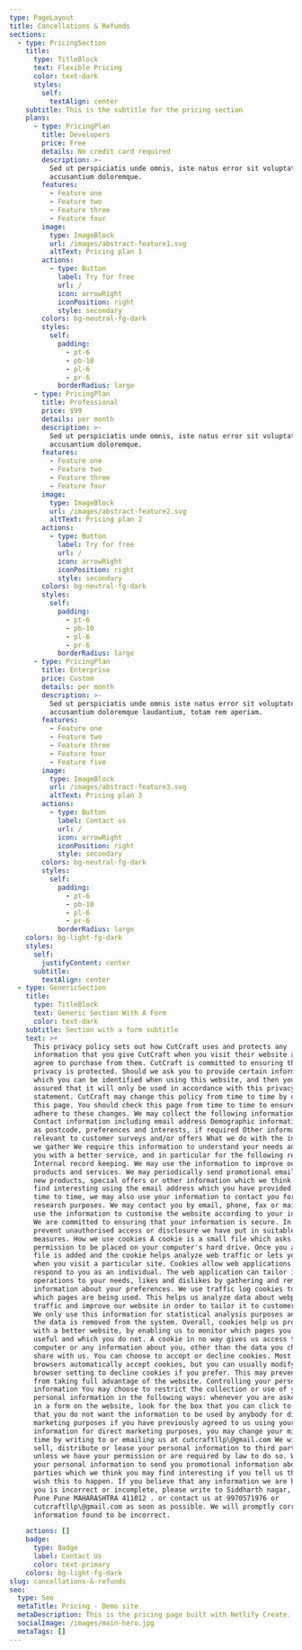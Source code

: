 ```yaml
---
type: PageLayout
title: Cancellations & Refunds
sections:
  - type: PricingSection
    title:
      type: TitleBlock
      text: Flexible Pricing
      color: text-dark
      styles:
        self:
          textAlign: center
    subtitle: This is the subtitle for the pricing section
    plans:
      - type: PricingPlan
        title: Developers
        price: Free
        details: No credit card required
        description: >-
          Sed ut perspiciatis unde omnis, iste natus error sit voluptatem
          accusantium doloremque.
        features:
          - Feature one
          - Feature two
          - Feature three
          - Feature four
        image:
          type: ImageBlock
          url: /images/abstract-feature1.svg
          altText: Pricing plan 1
        actions:
          - type: Button
            label: Try for free
            url: /
            icon: arrowRight
            iconPosition: right
            style: secondary
        colors: bg-neutral-fg-dark
        styles:
          self:
            padding:
              - pt-6
              - pb-10
              - pl-6
              - pr-6
            borderRadius: large
      - type: PricingPlan
        title: Professional
        price: $99
        details: per month
        description: >-
          Sed ut perspiciatis unde omnis, iste natus error sit voluptatem
          accusantium doloremque.
        features:
          - Feature one
          - Feature two
          - Feature three
          - Feature four
        image:
          type: ImageBlock
          url: /images/abstract-feature2.svg
          altText: Pricing plan 2
        actions:
          - type: Button
            label: Try for free
            url: /
            icon: arrowRight
            iconPosition: right
            style: secondary
        colors: bg-neutral-fg-dark
        styles:
          self:
            padding:
              - pt-6
              - pb-10
              - pl-6
              - pr-6
            borderRadius: large
      - type: PricingPlan
        title: Enterprise
        price: Custom
        details: per month
        description: >-
          Sed ut perspiciatis unde omnis iste natus error sit voluptatem
          accusantium doloremque laudantium, totam rem aperiam.
        features:
          - Feature one
          - Feature two
          - Feature three
          - Feature four
          - Feature five
        image:
          type: ImageBlock
          url: /images/abstract-feature3.svg
          altText: Pricing plan 3
        actions:
          - type: Button
            label: Contact us
            url: /
            icon: arrowRight
            iconPosition: right
            style: secondary
        colors: bg-neutral-fg-dark
        styles:
          self:
            padding:
              - pt-6
              - pb-10
              - pl-6
              - pr-6
            borderRadius: large
    colors: bg-light-fg-dark
    styles:
      self:
        justifyContent: center
      subtitle:
        textAlign: center
  - type: GenericSection
    title:
      type: TitleBlock
      text: Generic Section With A Form
      color: text-dark
    subtitle: Section with a form subtitle
    text: >+
      This privacy policy sets out how CutCraft uses and protects any
      information that you give CutCraft when you visit their website and/or
      agree to purchase from them. CutCraft is committed to ensuring that your
      privacy is protected. Should we ask you to provide certain information by
      which you can be identified when using this website, and then you can be
      assured that it will only be used in accordance with this privacy
      statement. CutCraft may change this policy from time to time by updating
      this page. You should check this page from time to time to ensure that you
      adhere to these changes. We may collect the following information: Name
      Contact information including email address Demographic information such
      as postcode, preferences and interests, if required Other information
      relevant to customer surveys and/or offers What we do with the information
      we gather We require this information to understand your needs and provide
      you with a better service, and in particular for the following reasons:
      Internal record keeping. We may use the information to improve our
      products and services. We may periodically send promotional emails about
      new products, special offers or other information which we think you may
      find interesting using the email address which you have provided. From
      time to time, we may also use your information to contact you for market
      research purposes. We may contact you by email, phone, fax or mail. We may
      use the information to customise the website according to your interests.
      We are committed to ensuring that your information is secure. In order to
      prevent unauthorised access or disclosure we have put in suitable
      measures. How we use cookies A cookie is a small file which asks
      permission to be placed on your computer's hard drive. Once you agree, the
      file is added and the cookie helps analyze web traffic or lets you know
      when you visit a particular site. Cookies allow web applications to
      respond to you as an individual. The web application can tailor its
      operations to your needs, likes and dislikes by gathering and remembering
      information about your preferences. We use traffic log cookies to identify
      which pages are being used. This helps us analyze data about webpage
      traffic and improve our website in order to tailor it to customer needs.
      We only use this information for statistical analysis purposes and then
      the data is removed from the system. Overall, cookies help us provide you
      with a better website, by enabling us to monitor which pages you find
      useful and which you do not. A cookie in no way gives us access to your
      computer or any information about you, other than the data you choose to
      share with us. You can choose to accept or decline cookies. Most web
      browsers automatically accept cookies, but you can usually modify your
      browser setting to decline cookies if you prefer. This may prevent you
      from taking full advantage of the website. Controlling your personal
      information You may choose to restrict the collection or use of your
      personal information in the following ways: whenever you are asked to fill
      in a form on the website, look for the box that you can click to indicate
      that you do not want the information to be used by anybody for direct
      marketing purposes if you have previously agreed to us using your personal
      information for direct marketing purposes, you may change your mind at any
      time by writing to or emailing us at cutcraftllp\@gmail.com We will not
      sell, distribute or lease your personal information to third parties
      unless we have your permission or are required by law to do so. We may use
      your personal information to send you promotional information about third
      parties which we think you may find interesting if you tell us that you
      wish this to happen. If you believe that any information we are holding on
      you is incorrect or incomplete, please write to Siddharth nagar, Dapodi,
      Pune Pune MAHARASHTRA 411012 . or contact us at 9970571976 or
      cutcraftllp\@gmail.com as soon as possible. We will promptly correct any
      information found to be incorrect.

    actions: []
    badge:
      type: Badge
      label: Contact Us
      color: text-primary
    colors: bg-light-fg-dark
slug: cancellations-&-refunds
seo:
  type: Seo
  metaTitle: Pricing - Demo site
  metaDescription: This is the pricing page built with Netlify Create.
  socialImage: /images/main-hero.jpg
  metaTags: []
---
```

